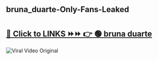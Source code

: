 
 ## bruna_duarte-Only-Fans-Leaked

# <h2><a href="https://clipsfans.com/bruna_duarte&ref=git">🔗 Click to LINKS ⏩⏩ 👉 🟢 bruna duarte </a></h2>

<a href="https://clipsfans.com/bruna_duarte&ref=git" rel="nofollow" data-target="animated-image.originalLink"><img src="https://i.ibb.co.com/xMMVF88/686577567.gif" alt="Viral Video Original" style="max-width: 100%; display: inline-block;" data-target="animated-image.originalImage"></a>
